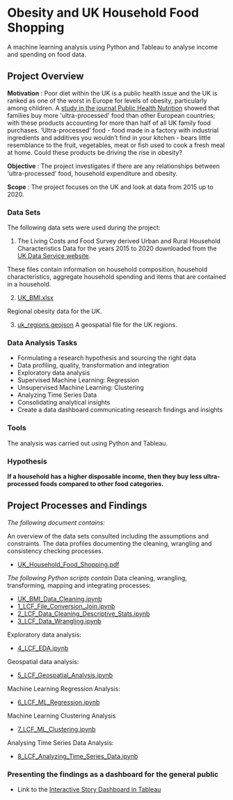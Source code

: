 # Obesity and UK Household Food Shopping

A machine learning analysis using Python and Tableau to analyse income and spending on food data.

## Project Overview
**Motivation** : Poor diet within the UK is a public health issue and the UK is ranked as one of the worst in Europe for levels of obesity, particularly among children. A [study in the journal Public Health Nutrition](https://www.cambridge.org/core/journals/public-health-nutrition/article/household-availability-of-ultraprocessed-foods-and-obesity-in-nineteen-european-countries/D63EF7095E8EFE72BD825AFC2F331149) showed that families buy more 'ultra-processed' food than other European countries; with these products accounting for more than half of all UK family food purchases. ‘Ultra-processed’ food - food made in a factory with industrial ingredients and additives you wouldn’t find in your kitchen - bears little resemblance to the fruit, vegetables, meat or fish used to cook a fresh meal at home. Could these products be driving the rise in obesity? 

**Objective** : The project investigates if there are any relationships between ‘ultra-processed’ food, household expenditure and obesity. 

**Scope** : The project focuses on the UK and look at data from 2015 up to 2020.

### Data Sets
The following data sets were used during the project:
1. The Living Costs and Food Survey derived Urban and Rural Household Characteristics Data for the years 2015 to 2020 downloaded from the [UK Data Service website](https://beta.ukdataservice.ac.uk/datacatalogue/studies/?Search=living+costs+food+survey#!?Search=living%20costs%20food%20survey&Page=1&Rows=10&Sort=1&DateFrom=440&DateTo=2022).

These files contain information on household composition, household characteristics, aggregate household spending and items that are contained in a household. 

2. [UK_BMI.xlsx](https://github.com/eekevall/UK-Household-Food-Shopping/blob/main/02_Data/02_1_Original_Data/UK_BMI.xlsx)

Regional obesity data for the UK.

3. [uk_regions.geojson](https://github.com/eekevall/UK-Household-Food-Shopping/blob/main/02_Data/02_1_Original_Data/uk_regions.geojson)
A geospatial file for the UK regions.


### Data Analysis Tasks
* Formulating a research hypothesis and sourcing the right data
* Data profiling, quality, transformation and integration
* Exploratory data analysis
* Supervised Machine Learning: Regression
* Unsupervised Machine Learning: Clustering
* Analyzing Time Series Data
* Consolidating analytical insights 
* Create a data dashboard communicating research findings and insights

### Tools
The analysis was carried out using Python and Tableau.

### Hypothesis<br>
**If a household has a higher disposable income, then they buy less ultra-processed foods compared to other food categories.**

## Project Processes and Findings

*The following document contains:*

An overview of the data sets consulted including the assumptions and constraints.
The data profiles documenting the cleaning, wrangling and consistency checking processes.
* [UK_Household_Food_Shopping.pdf](https://github.com/eekevall/UK-Household-Food-Shopping/blob/main/01_Project_Management/01_Project_Management/UK_Household_Food_Shopping.pdf)

*The following Python scripts contain*
Data cleaning, wrangling, transforming, mapping and integrating processes: 
* [UK_BMI_Data_Cleaning.ipynb](https://github.com/eekevall/UK-Household-Food-Shopping/blob/main/03_Scripts/UK_BMI_Data_Cleaning.ipynb)
* [1_LCF_File_Conversion_Join.ipynb](https://github.com/eekevall/UK-Household-Food-Shopping/blob/main/03_Scripts/1_LCF_File_Conversion_Join.ipynb)
* [2_LCF_Data_Cleaning_Descriptive_Stats.ipynb](https://github.com/eekevall/UK-Household-Food-Shopping/blob/main/03_Scripts/2_LCF_Data_Cleaning_Descriptive_Stats.ipynb)
* [3_LCF_Data_Wrangling.ipynb](https://github.com/eekevall/UK-Household-Food-Shopping/blob/main/03_Scripts/3_LCF_Data_Wrangling.ipynb)

Exploratory data analysis:
* [4_LCF_EDA.ipynb](https://github.com/eekevall/UK-Household-Food-Shopping/blob/main/03_Scripts/4_LCF_EDA.ipynb)

Geospatial data analysis:
* [5_LCF_Geospatial_Analysis.ipynb](https://github.com/eekevall/UK-Household-Food-Shopping/blob/main/03_Scripts/5_LCF_Geospatial_Analysis.ipynb)

Machine Learning Regression Analysis:
* [6_LCF_ML_Regression.ipynb](https://github.com/eekevall/UK-Household-Food-Shopping/blob/main/03_Scripts/6_LCF_ML_Regression.ipynb)

Machine Learning Clustering Analysis
* [7_LCF_ML_Clustering.ipynb](https://github.com/eekevall/UK-Household-Food-Shopping/blob/main/03_Scripts/7_LCF_ML_Clustering.ipynb)

Analysing Time Series Data Analysis:
* [8_LCF_Analyzing_Time_Series_Data.ipynb](https://github.com/eekevall/UK-Household-Food-Shopping/blob/main/03_Scripts/8_LCF_Analyzing_Time_Series_Data.ipynb)

### Presenting the findings as a dashboard for the general public
* Link to the [Interactive Story Dashboard in Tableau](https://public.tableau.com/app/profile/elsa2253/viz/ObesityandHouseholdShoppingHabits/UKHouseholdFoodShopping?publish=yes)
